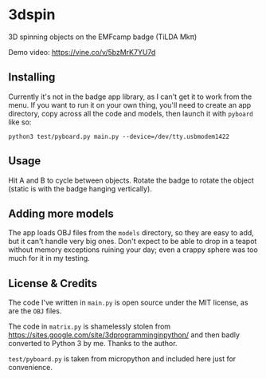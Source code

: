 # 3dspin

3D spinning objects on the EMFcamp badge (TiLDA Mkπ)

Demo video: https://vine.co/v/5bzMrK7YU7d

## Installing

Currently it's not in the badge app library, as I can't get it to work from the menu. If you want to run it on your own thing, you'll need to create an app directory, copy across all the code and models, then launch it with `pyboard` like so:

```
python3 test/pyboard.py main.py --device=/dev/tty.usbmodem1422
```

## Usage

Hit A and B to cycle between objects. Rotate the badge to rotate the object (static is with the badge hanging vertically).

## Adding more models

The app loads OBJ files from the `models` directory, so they are easy to add, but it can't handle very big ones. Don't expect to be able to drop in a teapot without memory exceptions ruining your day; even a crappy sphere was too much for it in my testing.

## License & Credits

The code I've written in `main.py` is open source under the MIT license, as are the `OBJ` files.

The code in `matrix.py` is shamelessly stolen from https://sites.google.com/site/3dprogramminginpython/ and then badly converted to Python 3 by me. Thanks to the author.

`test/pyboard.py` is taken from micropython and included here just for convenience.
